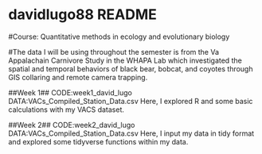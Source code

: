 # davidlugo88 README

#Course: Quantitative methods in ecology and evolutionary biology

#The data I will be using throughout the semester is from the Va Appalachain Carnivore Study in the WHAPA Lab which investigated the spatial and temporal behaviors of black bear, bobcat, and coyotes through GIS collaring and remote camera trapping.

##Week 1##
CODE:week1_david_lugo 
DATA:VACs_Compiled_Station_Data.csv
Here, I explored R and some basic calculations with my VACS dataset.  

##Week 2##
CODE:week2_david_lugo
DATA:VACs_Compiled_Station_Data.csv
Here, I input my data in tidy format and explored some tidyverse functions within my data. 
